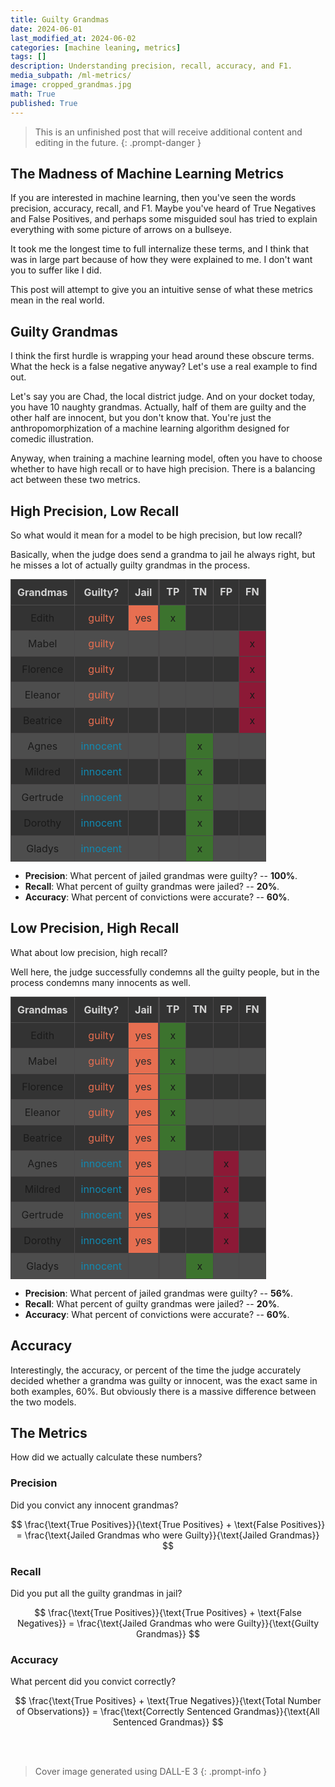 ```yaml
---
title: Guilty Grandmas
date: 2024-06-01
last_modified_at: 2024-06-02
categories: [machine leaning, metrics]
tags: []
description: Understanding precision, recall, accuracy, and F1.
media_subpath: /ml-metrics/
image: cropped_grandmas.jpg
math: True
published: True
---
```


> This is an unfinished post that will receive additional content and editing in the future. 
{: .prompt-danger }

## The Madness of Machine Learning Metrics
If you are interested in machine learning, then you've seen the words precision, accuracy, recall, and F1. Maybe you've heard of True Negatives and False Positives, and perhaps some misguided soul has tried to explain everything with some picture of arrows on a bullseye. 

It took me the longest time to full internalize these terms, and I think that was in large part because of how they were explained to me. I don't want you to suffer like I did. 

This post will attempt to give you an intuitive sense of what these metrics mean in the real world.

## Guilty Grandmas
I think the first hurdle is wrapping your head around these obscure terms. What the heck is a false negative anyway? Let's use a real example to find out.

Let's say you are Chad, the local district judge. And on your docket today, you have 10 naughty grandmas. Actually, half of them are guilty and the other half are innocent, but you don't know that. You're just the anthropomorphization of a machine learning algorithm designed for comedic illustration.

Anyway, when training a machine learning model, often you have to choose whether to have high recall or to have high precision. There is a balancing act between these two metrics.


## High Precision, Low Recall
So what would it mean for a model to be high precision, but low recall? 

Basically, when the judge does send a grandma to jail he always right, but he misses a lot of actually guilty grandmas in the process.

<!-- ![img](Screenshot+2024-06-01+113941.png) -->


<style>
    table {
        width: 100%;
        border-collapse: collapse;
        text-align: center;
        margin: auto;
    }
    th, td {
        border: 1px solid #4a4849;
        padding: 10px;
        text-align: center;
    }
    thead tr {
        background-color: #2d2d2d;
        color: #d3d3d3;
    }
    .header-row {
        background-color: #e76f51;  
    }
    .row-dark {
        background-color: #333;
    }
    .row-light {
        background-color: #4d4d4d;
    }
    .guilty {
        color: #e76f51;
    }
    .innocent {
        color: #118ab2;
    }
    .jail {
        background-color: #e76f51;
        color: #2d2d2d;
    }
    .true {
        background-color: #3c732e;
    }
    .false {
        background-color: #8c1936;
    }
</style>

<div style="display: flex; justify-content: center;">
    <table>
        <thead style="border: .5px solid #bf2673;">
            <tr>
                <th style="border: .5px solid #4f4f4f;" class="row-dark">Grandmas</th>
                <th class="row-dark">Guilty?</th>
                <th class="row-dark">Jail</th>
                <th class="row-dark" style="line-height: 1.2; text-align: center; border-left: 3px solid #4a4849">TP</th>
                <th class="row-dark" style="line-height: 1.2; text-align: center;">TN</th>
                <th class="row-dark" style="line-height: 1.2; text-align: center;">FP</th>
                <th class="row-dark" style="line-height: 1.2; text-align: center;">FN</th>
            </tr>
        </thead>
        <tbody>
            <tr class="row-dark">
                <td>Edith</td>
                <td class="guilty">guilty</td>
                <td class="jail">yes</td>
                <td class="true" style="border-left: 3px solid #4a4849">x</td>
                <td></td>
                <td></td>
                <td></td>
            </tr>
            <tr class="row-light">
                <td>Mabel</td>
                <td class="guilty">guilty</td>
                <td></td>
                <td style="border-left: 3px solid #4a4849"></td>
                <td></td>
                <td></td>
                <td class="false">x</td>
            </tr>
            <tr class="row-dark">
                <td>Florence</td>
                <td class="guilty">guilty</td>
                <td></td>
                <td style="border-left: 3px solid #4a4849"></td>
                <td></td>
                <td></td>
                <td class="false">x</td>
            </tr>
            <tr class="row-light">
                <td>Eleanor</td>
                <td class="guilty">guilty</td>
                <td></td>
                <td style="border-left: 3px solid #4a4849"></td>
                <td></td>
                <td></td>
                <td class="false">x</td>
            </tr>
            <tr class="row-dark">
                <td>Beatrice</td>
                <td class="guilty">guilty</td>
                <td></td>
                <td style="border-left: 3px solid #4a4849"></td>
                <td></td>
                <td></td>
                <td class="false">x</td>
            </tr>
            <tr class="row-light">
                <td>Agnes</td>
                <td class="innocent">innocent</td>
                <td></td>
                <td style="border-left: 3px solid #4a4849"></td>
                <td class="true">x</td>
                <td></td>
                <td></td>
            </tr>
            <tr class="row-dark">
                <td>Mildred</td>
                <td class="innocent">innocent</td>
                <td></td>
                <td style="border-left: 3px solid #4a4849"></td>
                <td class="true">x</td>
                <td></td>
                <td></td>
            </tr>
            <tr class="row-light">
                <td>Gertrude</td>
                <td class="innocent">innocent</td>
                <td></td>
                <td style="border-left: 3px solid #4a4849"></td>
                <td class="true">x</td>
                <td></td>
                <td></td>
            </tr>
            <tr class="row-dark">
                <td>Dorothy</td>
                <td class="innocent">innocent</td>
                <td></td>
                <td style="border-left: 3px solid #4a4849"></td>
                <td class="true">x</td>
                <td></td>
                <td></td>
            </tr>
            <tr class="row-light">
                <td>Gladys</td>
                <td class="innocent">innocent</td>
                <td></td>
                <td style="border-left: 3px solid #4a4849"></td>
                <td class="true">x</td>
                <td></td>
                <td></td>
            </tr>
        </tbody>
    </table>
</div>

<!-- <div style="display: flex; justify-content: center;">
    <table>
        <thead style="border: .5px solid #bf2673;">
            <tr>
                <th style="border: .5px solid #4f4f4f;" class="row-dark">Metric</th>
                <th class="row-dark">Score</th>
            </tr>
        </thead>
        <tbody>
            <tr class="row-dark">
                <td>Precision</td>
                <td>100%</td>
            </tr>
            <tr class="row-light">
                <td>Recall</td>
                <td>20%</td>
            </tr>
            <tr class="row-dark">
                <td>Accuracy</td>
                <td>60%</td>
            </tr>
            <tr class="row-light">
                <td>F1</td>
                <td>33%</td>
            </tr>
        </tbody>
    </table>
</div> -->

- <strong>Precision</strong>: What percent of jailed grandmas were guilty? -- <strong>100%</strong>.
- <strong>Recall</strong>: What percent of guilty grandmas were jailed? -- <strong>20%</strong>.
- <strong>Accuracy</strong>: What percent of convictions were accurate? -- <strong>60%</strong>.

<!-- | Precision | 100% |
| Recall  |  20% |
| Accuracy |  60%  |
| F1 |  33%  | -->

## Low Precision, High Recall
What about low precision, high recall? 

Well here, the judge successfully condemns all the guilty people, but in the process condemns many innocents as well.


<div style="display: flex; justify-content: center;">
    <table>
        <thead style="border: .5px solid #bf2673;">
            <tr>
                <th style="border: .5px solid #4f4f4f;" class="row-dark">Grandmas</th>
                <th class="row-dark">Guilty?</th>
                <th class="row-dark">Jail</th>
                <th class="row-dark" style="line-height: 1.2; text-align: center; border-left: 3px solid #4a4849">TP</th>
                <th class="row-dark" style="line-height: 1.2; text-align: center;">TN</th>
                <th class="row-dark" style="line-height: 1.2; text-align: center;">FP</th>
                <th class="row-dark" style="line-height: 1.2; text-align: center;">FN</th>
            </tr>
        </thead>
        <tbody>
            <tr class="row-dark">
                <td>Edith</td>
                <td class="guilty">guilty</td>
                <td class="jail">yes</td>
                <td class="true" style="border-left: 3px solid #4a4849">x</td>
                <td></td>
                <td></td>
                <td></td>
            </tr>
            <tr class="row-light">
                <td>Mabel</td>
                <td class="guilty">guilty</td>
                <td class="jail">yes</td>
                <td  class="true" style="border-left: 3px solid #4a4849">x</td>
                <td></td>
                <td></td>
                <td></td>
            </tr>
            <tr class="row-dark">
                <td>Florence</td>
                <td class="guilty">guilty</td>
                <td class="jail">yes</td>
                <td  class="true" style="border-left: 3px solid #4a4849">x</td>
                <td></td>
                <td></td>
                <td></td>
            </tr>
            <tr class="row-light">
                <td>Eleanor</td>
                <td class="guilty">guilty</td>
                <td class="jail">yes</td>
                <td  class="true" style="border-left: 3px solid #4a4849">x</td>
                <td></td>
                <td></td>
                <td></td>
            </tr>
            <tr class="row-dark">
                <td>Beatrice</td>
                <td class="guilty">guilty</td>
                <td class="jail">yes</td>
                <td  class="true" style="border-left: 3px solid #4a4849">x</td>
                <td></td>
                <td></td>
                <td></td>
            </tr>
            <tr class="row-light">
                <td>Agnes</td>
                <td class="innocent">innocent</td>
                <td class="jail">yes</td>
                <td style="border-left: 3px solid #4a4849"></td>
                <td></td>
                <td class="false">x</td>
                <td></td>
            </tr>
            <tr class="row-dark">
                <td>Mildred</td>
                <td class="innocent">innocent</td>
                <td class="jail">yes</td>
                <td style="border-left: 3px solid #4a4849"></td>
                <td></td>
                <td class="false">x</td>
                <td></td>
            </tr>
            <tr class="row-light">
                <td>Gertrude</td>
                <td class="innocent">innocent</td>
                <td class="jail">yes</td>
                <td style="border-left: 3px solid #4a4849"></td>
                <td></td>
                <td class="false">x</td>
                <td></td>
            </tr>
            <tr class="row-dark">
                <td>Dorothy</td>
                <td class="innocent">innocent</td>
                <td class="jail">yes</td>
                <td style="border-left: 3px solid #4a4849"></td>
                <td></td>
                <td class="false">x</td>
                <td></td>
            </tr>
            <tr class="row-light">
                <td>Gladys</td>
                <td class="innocent">innocent</td>
                <td></td>
                <td style="border-left: 3px solid #4a4849"></td>
                <td class="true">x</td>
                <td></td>
                <td></td>
            </tr>
        </tbody>
    </table>
</div>

- <strong>Precision</strong>: What percent of jailed grandmas were guilty? -- <strong>56%</strong>.
- <strong>Recall</strong>: What percent of guilty grandmas were jailed? -- <strong>20%</strong>.
- <strong>Accuracy</strong>: What percent of convictions were accurate? -- <strong>60%</strong>.
 
## Accuracy
Interestingly, the accuracy, or percent of the time the judge accurately decided whether a grandma was guilty or innocent, was the exact same in both examples, 60%. But obviously there is a massive difference between the two models.

## The Metrics
How did we actually calculate these numbers?

### Precision
Did you convict any innocent grandmas?

$$
\frac{\text{True Positives}}{\text{True Positives} + \text{False Positives}} =  \frac{\text{Jailed Grandmas who were Guilty}}{\text{Jailed Grandmas}} 
$$

### Recall
Did you put all the guilty grandmas in jail?

$$
\frac{\text{True Positives}}{\text{True Positives} + \text{False Negatives}} =  \frac{\text{Jailed Grandmas who were Guilty}}{\text{Guilty Grandmas}} 
$$

### Accuracy
What percent did you convict correctly?

$$
\frac{\text{True Positives} + \text{True Negatives}}{\text{Total Number of Observations}} =  \frac{\text{Correctly Sentenced Grandmas}}{\text{All Sentenced Grandmas}} 
$$


<!-- F1 scores are some ML bullshit

$$
\text{F1 Score} = 2 \cdot \frac{\text{Precision} \cdot \text{Recall}}{\text{Precision} + \text{Recall}}
$$ -->
<br><br>

> Cover image generated using DALL-E 3 
{: .prompt-info }